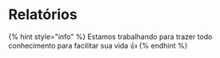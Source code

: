 # Relatórios

{% hint style="info" %}
Estamos trabalhando para trazer todo conhecimento para facilitar sua vida 👍
{% endhint %}
